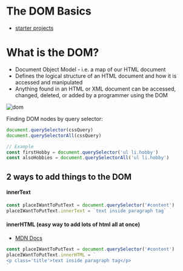 # The DOM Basics

- [starter projects](https://htmlbasicsresources.s3.amazonaws.com/js-day2-dom.zip)


# What is the DOM?
- Document Object Model - i.e. a map of our HTML document
- Defines the logical structure of an HTML document and how it is accessed and manipulated
- Anything found in an HTML or XML document can be accessed, changed, deleted, or added by a programmer using the DOM

![dom](https://www.teaching-materials.org/jsweb/images/domtree.png)


Finding DOM nodes by query selector:
```js
document.querySelector(cssQuery)
document.querySelectorAll(cssQuery)

// Example
const firstHobby = document.querySelector('ul li.hobby')
const alsoHobbies = document.querySelectorAll('ul li.hobby')
```

## 2 ways to add things to the DOM

#### innerText
```js
const placeIWantToPutText = document.querySelector('#content')
placeIWantToPutText.innerText = `text inside paragraph tag`
```

#### innerHTML (easy way to add lots of html all at once)
- [MDN Docs](https://developer.mozilla.org/en-US/docs/Web/API/Element/innerHTML)

```js
const placeIWantToPutText = document.querySelector('#content')
placeIWantToPutText.innerHTML = `
<p class='title'>text inside paragraph tag</p>
`
